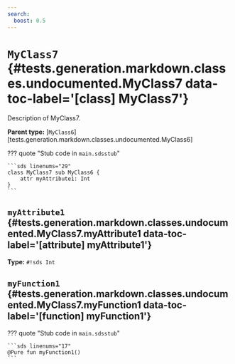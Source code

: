 ```yaml
---
search:
  boost: 0.5
---
```


[//]: # (DO NOT EDIT THIS FILE DIRECTLY. Instead, edit the corresponding stub file and execute `npm run docs:api`.)

# <code class="doc-symbol doc-symbol-class"></code> `MyClass7` {#tests.generation.markdown.classes.undocumented.MyClass7 data-toc-label='[class] MyClass7'}

Description of MyClass7.

**Parent type:** [`MyClass6`][tests.generation.markdown.classes.undocumented.MyClass6]

??? quote "Stub code in `main.sdsstub`"

    ```sds linenums="29"
    class MyClass7 sub MyClass6 {
        attr myAttribute1: Int
    }
    ```

## <code class="doc-symbol doc-symbol-attribute"></code> `myAttribute1` {#tests.generation.markdown.classes.undocumented.MyClass7.myAttribute1 data-toc-label='[attribute] myAttribute1'}

**Type:** `#!sds Int`

## <code class="doc-symbol doc-symbol-function"></code> `myFunction1` {#tests.generation.markdown.classes.undocumented.MyClass7.myFunction1 data-toc-label='[function] myFunction1'}

??? quote "Stub code in `main.sdsstub`"

    ```sds linenums="17"
    @Pure fun myFunction1()
    ```
